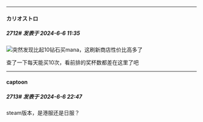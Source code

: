 ﻿
*****

####  カリオストロ  
##### 2712#       发表于 2024-6-6 11:35

<img src="https://static.saraba1st.com/image/smiley/face2017/009.gif" referrerpolicy="no-referrer">突然发现比起10钻石买mana，这刷新商店性价比高多了

查了一下每天能买10次，看前排的奖杯数都差在这里了吧


*****

####  captoon  
##### 2713#       发表于 2024-6-6 22:47

steam版本，是港服还是日服？

